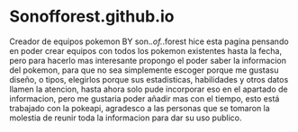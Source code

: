 # Sonofforest.github.io
Creador de equipos pokemon BY son._.of._.forest
hice esta pagina pensando en poder crear equipos con todos los pokemon existentes hasta la fecha, pero para hacerlo mas interesante propongo
el poder saber la informacion del pokemon, para que no sea simplemente escoger porque me gustasu diseño, o tipos, elegirlos porque sus estadisticas, habilidades
y otros datos llamen la atencion, hasta ahora solo pude incorporar eso en el apartado de informacion, pero me gustaria poder añadir mas con el tiempo, esto está
trabajado con la pokeapi, agradesco a las personas que se tomaron la molestia de reunir toda la informacion para dar su uso publico.
